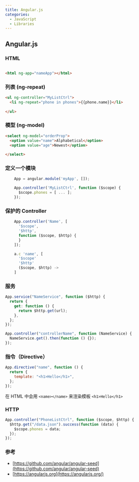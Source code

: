 ```yaml
---
title: Angular.js
categories:
  - JavaScript
  - Libraries
---
```


## Angular.js

### HTML

```html
   
<html ng-app="nameApp"></html>
```

### 列表 (ng-repeat)

```html
<ul ng-controller="MyListCtrl">
  <li ng-repeat="phone in phones">{{phone.name}}</li>
     
</ul>
```

### 模型 (ng-model)

```html
<select ng-model="orderProp">
  <option value="name">Alphabetical</option>
  <option value="age">Newest</option>
     
</select>
```

### 定义一个模块

```js
    App = angular.module('myApp', []);

    App.controller('MyListCtrl', function ($scope) {
      $scope.phones = [ ... ];
    });
```

### 保护的 Controller

```js
    App.controller('Name', [
      '$scope',
      '$http',
      function ($scope, $http) {
      }
    ]);

    a.c 'name', [
      '$scope'
      '$http'
      ($scope, $http) ->
    ]
```

### 服务

```js
App.service("NameService", function ($http) {
  return {
    get: function () {
      return $http.get(url);
    },
  };
});
```

```js
App.controller("controllerName", function (NameService) {
  NameService.get().then(function () {});
});
```

### 指令（Directive）

```js
App.directive("name", function () {
  return {
    template: "<h1>Hello</h1>",
  };
});
```

在 HTML 中会用 `<name></name>` 来渲染模板 `<h1>Hello</h1>`

### HTTP

```js
App.controller("PhoneListCtrl", function ($scope, $http) {
  $http.get("/data.json").success(function (data) {
    $scope.phones = data;
  });
});
```

### 参考

- [https://github.com/angular/angular-seed](https://github.com/angular/angular-seed)
- [https://angularjs.org](https://angularjs.org/)
